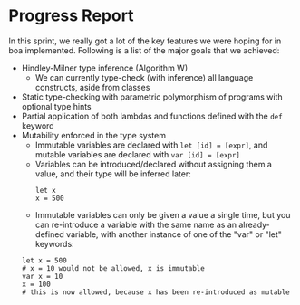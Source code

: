 # Progress Report
In this sprint, we really got a lot of the key features we were hoping for 
in boa implemented. Following is a list of the major goals that we achieved:

 - Hindley-Milner type inference (Algorithm W)
   - We can currently type-check (with inference) all language constructs,
     aside from classes
 - Static type-checking with parametric polymorphism of programs with optional
   type hints
 - Partial application of both lambdas and functions defined with the `def` 
   keyword
 - Mutability enforced in the type system
   - Immutable variables are declared with `let [id] = [expr]`, and 
     mutable variables are declared with `var [id] = [expr]`
   - Variables can be introduced/declared without assigning them a value,
     and their type will be inferred later:
     ```
     let x
     x = 500
     ```
   - Immutable variables can only be given a value a single time, but you 
     can re-introduce a variable with the same name as an already-defined
     variable, with another instance of one of the "var" or "let" keywords:
    ```
    let x = 500
    # x = 10 would not be allowed, x is immutable
    var x = 10
    x = 100
    # this is now allowed, because x has been re-introduced as mutable
    ```


